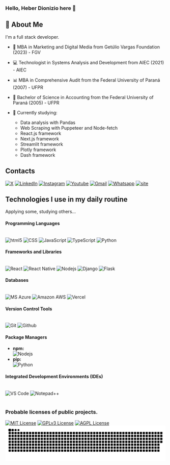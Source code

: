 ### Hello, Heber Dionizio here 👋

## 🚀 About Me
I'm a full stack developer.

- 📱 MBA in Marketing and Digital Media from Getúlio Vargas Foundation (2023) - FGV
- 💻 Technologist in Systems Analysis and Development from AIEC (2021) - AIEC
- 📊 MBA in Comprehensive Audit from the Federal University of Paraná (2007) - UFPR
- 🔢 Bachelor of Science in Accounting from the Federal University of Paraná (2005) - UFPR

- 🌱 Currently studying:
  - Data analysis with Pandas
  - Web Scraping with Puppeteer and Node-fetch
  - React.js framework
  - Next.js framework
  - Streamlit framework
  - Plotly framework
  - Dash framework
  
## Contacts

[![X](https://img.shields.io/badge/Twitter-1DA1F2?style=for-the-badge&logo=twitter&logoColor=white)](https://twitter.com/dionizio82) [![LinkedIn](https://img.shields.io/badge/LinkedIn-0077B5?style=for-the-badge&logo=linkedin&logoColor=white)](https://www.linkedin.com/in/dionizio82) [![Instagram](https://img.shields.io/badge/Instagram-E4405F?style=for-the-badge&logo=instagram&logoColor=white)](https://www.instagram.com/dionizio82) [![Youtube](https://img.shields.io/badge/YouTube-FF0000?style=for-the-badge&logo=youtube&logoColor=white)](https://www.youtube.com/@otavioyoutuber5959) [![Gmail](https://img.shields.io/badge/Gmail-D14836?style=for-the-badge&logo=gmail&logoColor=white)](mailto:contato@heberdionizio.com.br) [![Whatsapp](https://img.shields.io/badge/WhatsApp-25D366?style=for-the-badge&logo=whatsapp&logoColor=white)](https://wa.me//5541992555891?text=Oi,%20vi%20seu%20Github%20hoje.%20Podemos%20conversar?) [![site](https://img.shields.io/badge/website-000000?style=for-the-badge&logo=About.me&logoColor=white)](https://heberdionizio.com.br)

## Technologies I use in my daily routine
Applying some, studying others...
#### Programming Languages
<div style="display: inline_block"></br>
    <img alt="html5" src="https://img.shields.io/badge/HTML5-E34F26?style=for-the-badge&logo=html5&logoColor=white" />
    <img alt="CSS" src="https://img.shields.io/badge/CSS3-1572B6?style=for-the-badge&logo=css3&logoColor=white" />
    <img alt="JavaScript" src="https://img.shields.io/badge/JavaScript-F7DF1E?style=for-the-badge&logo=javascript&logoColor=black" />
    <img alt="TypeScript" src="https://img.shields.io/badge/TypeScript-007ACC?style=for-the-badge&logo=typescript&logoColor=white" />
    <img alt="Python" src="https://img.shields.io/badge/Python-3776AB?style=for-the-badge&logo=python&logoColor=white" />    
</div>

#### Frameworks and Libraries
<div style="display: inline_block"></br>    
    <img alt="React" src="https://img.shields.io/badge/React-20232A?style=for-the-badge&logo=react&logoColor=61DAFB" />
    <img alt="React Native" src="https://img.shields.io/badge/React_Native-20232A?style=for-the-badge&logo=react&logoColor=61DAFB" />
    <img alt="Nodejs" src="https://img.shields.io/badge/Node.js-43853D?style=for-the-badge&logo=node.js&logoColor=white" />
    <img alt="Django" src="https://img.shields.io/badge/Django-092E20?style=for-the-badge&logo=django&logoColor=white" />
    <img alt="Flask" src="https://img.shields.io/badge/Flask-000000?style=for-the-badge&logo=flask&logoColor=white" />     
</div>

#### Databases
<div style="display: inline_block"></br>    
    <img alt="MS Azure" src="https://img.shields.io/badge/Azure_DevOps-0078D7?style=for-the-badge&logo=azure-devops&logoColor=white" />
    <img alt="Amazon AWS" src="https://img.shields.io/badge/Amazon_AWS-FF9900?style=for-the-badge&logo=amazonaws&logoColor=white" />
    <img alt="Vercel" src="https://img.shields.io/badge/Vercel-000000?style=for-the-badge&logo=vercel&logoColor=white" />
</div>

#### Version Control Tools
<div style="display: inline_block"></br>    
    <img alt="Git" src="https://img.shields.io/badge/GIT-E44C30?style=for-the-badge&logo=git&logoColor=white" />
    <img alt="Github" src="https://img.shields.io/badge/GitHub-100000?style=for-the-badge&logo=github&logoColor=white" />
</div>

#### Package Managers
 - **npm:** <div><img alt="Nodejs" src="https://img.shields.io/badge/Node.js-43853D?style=for-the-badge&logo=node.js&logoColor=white" /></div>
 - **pip:** <div><img alt="Python" src="https://img.shields.io/badge/Python-3776AB?style=for-the-badge&logo=python&logoColor=white" /></div>

#### Integrated Development Environments (IDEs)
<div style="display: inline_block"></br>    
    <img alt="VS Code" src="https://img.shields.io/badge/Visual_Studio_Code-0078D4?style=for-the-badge&logo=visual%20studio%20code&logoColor=white" />
    <img alt="Notepad++" src="https://img.shields.io/badge/Notepad++-90E59A.svg?style=for-the-badge&logo=notepad%2B%2B&logoColor=black" />
</div></br>

### Probable licenses of public projects.
[![MIT License](https://img.shields.io/badge/License-MIT-green.svg)](https://choosealicense.com/licenses/mit/) [![GPLv3 License](https://img.shields.io/badge/License-GPL%20v3-yellow.svg)](https://opensource.org/licenses/) [![AGPL License](https://img.shields.io/badge/license-AGPL-blue.svg)](http://www.gnu.org/licenses/agpl-3.0)
<img src="https://raw.githubusercontent.com/MatMB115/MatMB115/output/github-contribution-grid-snake-dark.svg" alt="Snake animation" style="max-width: 100%;">



<!--
**dionizio82/dionizio82** is a ✨ _special_ ✨ repository because its `README.md` (this file) appears on your GitHub profile.

You made it here!!! Congratulations, you deserve to know a little more:

🔭 I am working on consolidating my career as a developer and currently working on two unpaid projects: the Stock Tracking repository and a job organizing and analyzing public data of legal entities in Brazil.
⚡ Fun fact: I will find a way to calculate the pattern of prime numbers and become a partner in a major global technology company ;)
-->
